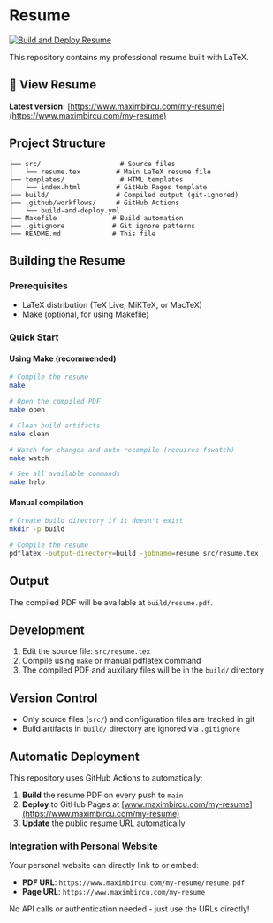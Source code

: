 # Resume

[![Build and Deploy Resume](https://github.com/maximbircu/my-resume/actions/workflows/build-and-deploy.yml/badge.svg)](https://github.com/maximbircu/my-resume/actions/workflows/build-and-deploy.yml)

This repository contains my professional resume built with LaTeX.

## 📄 View Resume

**Latest version:** [https://www.maximbircu.com/my-resume](https://www.maximbircu.com/my-resume)

## Project Structure

```
├── src/                    # Source files
│   └── resume.tex         # Main LaTeX resume file
├── templates/              # HTML templates
│   └── index.html         # GitHub Pages template
├── build/                 # Compiled output (git-ignored)
├── .github/workflows/     # GitHub Actions
│   └── build-and-deploy.yml
├── Makefile              # Build automation
├── .gitignore            # Git ignore patterns
└── README.md             # This file
```

## Building the Resume

### Prerequisites

- LaTeX distribution (TeX Live, MiKTeX, or MacTeX)
- Make (optional, for using Makefile)

### Quick Start

#### Using Make (recommended)
```bash
# Compile the resume
make

# Open the compiled PDF
make open

# Clean build artifacts
make clean

# Watch for changes and auto-recompile (requires fswatch)
make watch

# See all available commands
make help
```

#### Manual compilation
```bash
# Create build directory if it doesn't exist
mkdir -p build

# Compile the resume
pdflatex -output-directory=build -jobname=resume src/resume.tex
```

## Output

The compiled PDF will be available at `build/resume.pdf`.

## Development

1. Edit the source file: `src/resume.tex`
2. Compile using `make` or manual pdflatex command
3. The compiled PDF and auxiliary files will be in the `build/` directory

## Version Control

- Only source files (`src/`) and configuration files are tracked in git
- Build artifacts in `build/` directory are ignored via `.gitignore`

## Automatic Deployment

This repository uses GitHub Actions to automatically:

1. **Build** the resume PDF on every push to `main`
2. **Deploy** to GitHub Pages at [www.maximbircu.com/my-resume](https://www.maximbircu.com/my-resume)
3. **Update** the public resume URL automatically

### Integration with Personal Website

Your personal website can directly link to or embed:
- **PDF URL**: `https://www.maximbircu.com/my-resume/resume.pdf`
- **Page URL**: `https://www.maximbircu.com/my-resume`

No API calls or authentication needed - just use the URLs directly!
